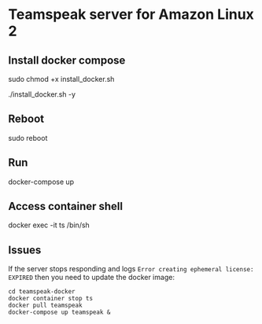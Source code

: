 # Teamspeak server for Amazon Linux 2

## Install docker compose
sudo chmod +x install_docker.sh

./install_docker.sh -y

## Reboot
sudo reboot

## Run
docker-compose up

## Access container shell
docker exec -it ts /bin/sh

## Issues
If the server stops responding and logs ```Error creating ephemeral license: EXPIRED``` then you need to update the docker image:
```
cd teamspeak-docker
docker container stop ts
docker pull teamspeak
docker-compose up teamspeak &
```

